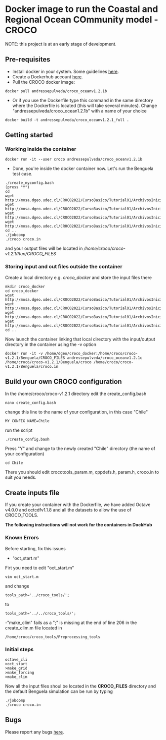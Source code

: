 # Docker image to run the Coastal and Regional Ocean COmmunity model - CROCO

NOTE: this project is at an early stage of development.  

## Pre-requisites

- Install docker in your system. Some guidelines [here](https://docs.docker.com/engine/installation/).
- Create a Dockerhub account [here](https://hub.docker.com/).
- Pull the CROCO docker image:
```
docker pull andressepulveda/croco_oceanv1.2.1b
```
- Or if you use the Dockerfile type this command in the same directory where the Dockerfile is located (this will take several minutes). Change "andressepulveda/croco_ocean1.2.1b" with a name of your choice
```
docker build -t andressepulveda/croco_oceanv1.2.1_full .
```


## Getting started 


### Working inside the container

```
docker run -it --user croco andressepulveda/croco_oceanv1.2.1b
```

- Done, you're inside the docker container now. Let's run the Benguela test case. 
```
./create_myconfig.bash
(press "Y")
cd 
wget http://mosa.dgeo.udec.cl/CROCO2022/CursoBasico/Tutorial01/ArchivosIniciales/croco_grd.nc
wget http://mosa.dgeo.udec.cl/CROCO2022/CursoBasico/Tutorial01/ArchivosIniciales/croco_frc.nc
wget http://mosa.dgeo.udec.cl/CROCO2022/CursoBasico/Tutorial01/ArchivosIniciales/croco_clm.nc
wget http://mosa.dgeo.udec.cl/CROCO2022/CursoBasico/Tutorial01/ArchivosIniciales/croco_ini.nc
cd ..
./jobcomp
./croco croco.in
```
and your output files will be located in */home/croco/croco-v1.2.1/Run/CROCO_FILES*

### Storing input and out files outside the container

Create a local directory e.g. *croco_docker* and store the input files there

```
mkdir croco_docker
cd croco_docker
wget http://mosa.dgeo.udec.cl/CROCO2022/CursoBasico/Tutorial01/ArchivosIniciales/croco_grd.nc
wget http://mosa.dgeo.udec.cl/CROCO2022/CursoBasico/Tutorial01/ArchivosIniciales/croco_frc.nc
wget http://mosa.dgeo.udec.cl/CROCO2022/CursoBasico/Tutorial01/ArchivosIniciales/croco_clm.nc
wget http://mosa.dgeo.udec.cl/CROCO2022/CursoBasico/Tutorial01/ArchivosIniciales/croco_ini.nc
cd ..
```
Now launch the container linking that local directory with the input/output directory in the container using the -v option

```
docker run -it -v /home/dgeo/croco_docker:/home/croco/croco-v1.2.1/Benguela/CROCO_FILES andressepulveda/croco_oceanv1.2.1c /home/croco/croco-v1.2.1/Benguela/croco /home/croco/croco-v1.2.1/Benguela/croco.in
```




## Build your own CROCO configuration

In the /home/croco/croco-v1.2.1 directory edit the create_config.bash 
```
nano create_config.bash
```
change this line to the name of your configuration, in this case "Chile"
```
MY_CONFIG_NAME=Chile
```
run the script
```
./create_config.bash
```
Press "Y" and change to the newly created "Chile" directory (the name of your configuration)
```
cd Chile
```
There you should edit crocotools_param.m, cppdefs.h, param.h, croco.in
to suit you needs.

## Create inputs file

If you create your container with the Dockerfile, we have added Octave v4.0.0 and octcdfv1.1.8
and all the datasets to allow the use of CROCO_TOOLS. 

**The following instructions will not work for the containers in DockHub**

### Known Errors

Before starting, fix this issues

- "oct_start.m"

Firt you need to edit "oct_start.m"
```
vim oct_start.m
```
and change
```
tools_path='../croco_tools/';
```
to
```
tools_path='../../croco_tools/';
```

-"make_clim" fails as a ";" is missing at the end of line 206 in the create_clim.m file located in 
```
/home/croco/croco_tools/Preprocessing_tools
```

### Initial steps 
```
octave_cli
>oct_start
>make_grid
>make_forcing
>make_clim
```
Now all the input files shoul be located in the **CROCO_FILES** directory and the default
Benguela simulation can be run by typing

```
./jobcomp
./croco croco.in
```


## Bugs
Please report any bugs [here](https://github.com/AndresSepulveda/docker-croco-public/issues).
